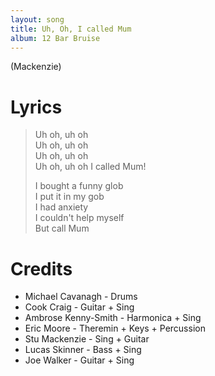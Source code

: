 ```yaml
---
layout: song
title: Uh, Oh, I called Mum
album: 12 Bar Bruise
---
```


(Mackenzie)

# Lyrics

> Uh oh, uh oh   
> Uh oh, uh oh   
> Uh oh, uh oh   
> Uh oh, uh oh I called Mum!   
>    
> I bought a funny glob   
> I put it in my gob   
> I had anxiety   
> I couldn't help myself   
> But call Mum   

# Credits

* Michael Cavanagh - Drums  
* Cook Craig - Guitar + Sing  
* Ambrose Kenny-Smith - Harmonica + Sing  
* Eric Moore - Theremin + Keys + Percussion  
* Stu Mackenzie - Sing + Guitar  
* Lucas Skinner - Bass + Sing  
* Joe Walker - Guitar + Sing  
